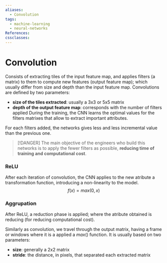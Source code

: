 ```yaml
---
aliases:
  - Convolution
tags:
  - machine-learning
  - neural-networks
References: 
cssclasses:
---
```

# Convolution

Consists of extracting tiles of the input feature map, and applies filters (a matrix) to them to compute new features (output feature map); which usually differ from size and depth than the input feature map. Convolutions are defined by two parameters:
- **size of the tiles extracted**: usually a 3x3 or 5x5 matrix
- **depth of the output feature map**: corresponds with the number of filters applied
During the training, the CNN learns the optimal values for the filters matrixes that allow to extract important attributes.

For each filters added, the networks gives less and less incremental value than the previous one. 

>[!DANGER]
>The main objective of the engineers who build this networks is to apply the fewer filters as possible, **reducing time of training and computational cost**.

### ReLU

After each iteration of convolution, the CNN applies to the new atribute a transformation function, introducing a non-linearity to the model.
$$f(x)=max(0, x)$$
### Aggrupation

After ReLU, a reduction phase is applied; where the atribute obtained is reducing (for reducing computational cost). 

Similarly as convolution, we travel through the output matrix, having a frame or windows where it is a applied a $max()$ function. It is usually based on two parameters:
- **size**: generally a 2x2 matrix
- **stride**: the distance, in pixels, that separated each extracted matrix